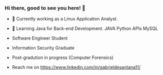 ### Hi there, good to see you here! 👋
- 🔭 Currently working as a Linux Application Analyst.
- 🌱 Learning Java for Back-end Development.
  JAVA
  Python
  APIs
  MySQL

- Software Engineer Student
- Information Security Graduate
- Post-gradution in progress (Computer Forensics)
-  Reach me on https://www.linkedin.com/in/gabrieldesantana11/

<!--
**Gabriel707/Gabriel707** is a ✨ _special_ ✨ repository because its `README.md` (this file) appears on your GitHub profile.

Here are some ideas to get you started:

- 🔭 I’m currently working as a Senior Application Management Analyst
- 🌱 I’m currently learning Python dor automation and Java for Backend Web-Development.
- 😄 Pronouns: He/Him

-->
